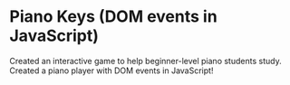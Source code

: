 # Piano Keys (DOM events in JavaScript)

Created an interactive game to help beginner-level piano students study.
Created a piano player with DOM events in JavaScript!
